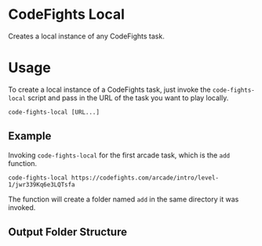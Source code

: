 # CodeFights Local
Creates a local instance of any CodeFights task.

# Usage

To create a local instance of a CodeFights task, just invoke the ```code-fights-local``` script and pass in the URL of the task you want to play locally.

```code-fights-local [URL...]```

## Example

Invoking ```code-fights-local``` for the first arcade task, which is the ```add``` function.

```code-fights-local https://codefights.com/arcade/intro/level-1/jwr339Kq6e3LQTsfa```

The function will create a folder named ```add``` in the same directory it was invoked.

## Output Folder Structure